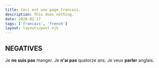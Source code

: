 ```yaml
---
title: Ceci est une page francais.
description: This does nothing.
date: 2020-02-17
tags: ['francais', 'french']
layout: layouts/post.njk
---
```


## NEGATIVES
Je <b>ne suis pas</b> manger.
Je <b>n'ai pas</b> quatorze ans. 
Je veux <b>parler</b> anglais.


